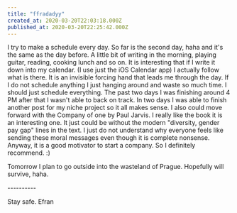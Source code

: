 ```yaml
---
title: "ffradadyy"
created_at: 2020-03-20T22:03:18.000Z
published_at: 2020-03-20T22:25:42.000Z
---
```

I try to make a schedule every day. So far is the second day, haha and it's the same as the day before. A little bit of writing in the morning, playing guitar, reading, cooking lunch and so on. It is interesting that if I write it down into my calendar. (I use just the iOS Calendar app) I actually follow what is there. It is an invisible forcing hand that leads me through the day. If I do not schedule anything I just hanging around and waste so much time. I should just schedule everything. The past two days I was finishing around 4 PM after that I wasn't able to back on track. In two days I was able to finish another post for my niche project so it all makes sense. I also could move forward with the Company of one by Paul Jarvis. I really like the book it is an interesting one. It just could be without the modern "diversity, gender pay gap" lines in the text. I just do not understand why everyone feels like sending these moral messages even though it is complete nonsense. Anyway, it is a good motivator to start a company. So I definitely recommend. :)

  

Tomorrow I plan to go outside into the wasteland of Prague. Hopefully will survive, haha.

\----------

Stay safe. Efran
